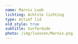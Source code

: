 ```yaml
---
name: Marnix Lueb
lichting: Achtste lichting
type: Actief lid
old_style: true
subtitle: Surferdude
photo: /img/luxoven/Marnix.png
---
```

